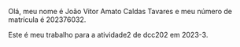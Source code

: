 Olá, meu nome é João Vitor Amato Caldas Tavares e meu número de matrícula é 202376032.


Este é meu trabalho para a atividade2  de dcc202 em 2023-3.